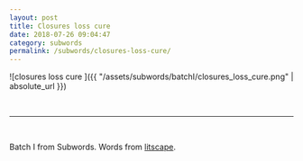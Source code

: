 ```yaml
---
layout: post
title: Closures loss cure 
date: 2018-07-26 09:04:47
category: subwords
permalink: /subwords/closures-loss-cure/ 
---
```


![closures loss cure ]({{ "/assets/subwords/batchI/closures_loss_cure.png" | absolute_url }})

&nbsp;

---

&nbsp;


Batch I from Subwords. Words from [litscape](https://www.litscape.com/).
